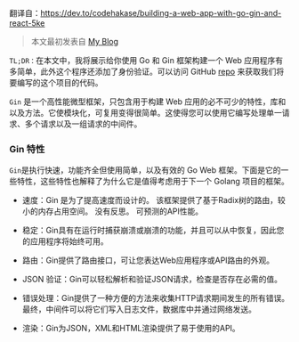 

翻译自：https://dev.to/codehakase/building-a-web-app-with-go-gin-and-react-5ke



>  本文最初发表自 [My Blog](https://hakaselogs.me/2018-04-20/building-a-web-app-with-go-gin-and-react)



`TL;DR：`在本文中，我将展示给你使用 Go 和 Gin 框架构建一个 Web 应用程序有多简单，此外这个程序还添加了身份验证。可以访问 GitHub [repo](https://github.com/codehakase/golang-gin)  来获取我们将要编写的这个项目的代码。



`Gin` 是一个高性能微型框架，只包含用于构建 Web 应用的必不可少的特性，库和以及方法。它使模块化，可复用变得很简单。这使得您可以使用它编写处理单一请求、多个请求以及一组请求的中间件。



### Gin 特性



`Gin`是执行快速，功能齐全但使用简单，以及有效的 Go Web 框架。下面是它的一些特性，这些特性也解释了为什么它是值得考虑用于下一个 Golang 项目的框架。



- 速度：Gin 是为了提高速度而设计的。 该框架提供了基于Radix树的路由，较小的内存占用空间。 没有反思。 可预测的API性能。



- 稳定：Gin具有在运行时捕获崩溃或崩溃的功能，并且可以从中恢复，因此您的应用程序将始终可用。



- 路由：Gin提供了路由接口，可让您表达Web应用程序或API路由的外观。



- JSON 验证：Gin可以轻松解析和验证JSON请求，检查是否存在必需的值。



- 错误处理：Gin提供了一种方便的方法来收集HTTP请求期间发生的所有错误。 最终，中间件可以将它们写入日志文件，数据库中并通过网络发送。



- 渲染：Gin为JSON，XML和HTML渲染提供了易于使用的API。

